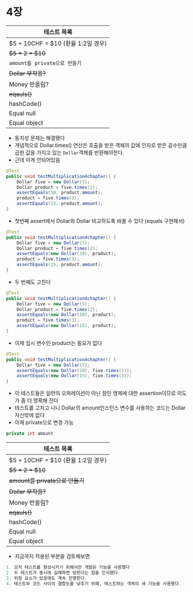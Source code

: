 # 4장

| 테스트 목록 |
| - |
| $5 + 10CHF = $10 (환율 1:2일 경우) |
| ~~$5 * 2 = $10~~ |
| `amount를 private으로 만들기` |
| ~~Dollar 부작용?~~ |
| Money 반올림? |
| ~~eqauls()~~ |
| hashCode() |
| Equal null |
| Equal object |

- 동치성 문제는 해결됐다
- 개념적으로 Dollar.times() 연산은 호출을 받은 객체의 값에 인자로 받은 곱수만큼 곱한 값을 가지고 있는 `Dollar`객체를 반환해야한다.
- 근데 이게 안되어있음

```java
@Test
public void testMultiplication4chapter() {
    Dollar five = new Dollar(5);
    Dollar product = five.times(2);
    assertEquals(10, product.amount);
    product = five.times(3);
    assertEquals(15, product.amount);
}
```

- 첫번째 assert에서 Dollar와 Dollar 비교하도록 바꿀 수 있다 (equals 구현해서)

```java
@Test
public void testMultiplication4chapter() {
    Dollar five = new Dollar(5);
    Dollar product = five.times(2);
    assertEquals(new Dollar(10), product);
    product = five.times(3);
    assertEquals(15, product.amount);
}
```

- 두 번째도 고친다

```java
@Test
public void testMultiplication4chapter() {
    Dollar five = new Dollar(5);
    Dollar product = five.times(2);
    assertEquals(new Dollar(10), product);
    product = five.times(3);
    assertEquals(new Dollar(15), product);
}
```

- 이제 임시 변수인 product는 필요가 없다

```java
@Test
public void testMultiplication4chapter() {
    Dollar five = new Dollar(5);
    assertEquals(new Dollar(10), five.times(2));
    assertEquals(new Dollar(15), five.times(3));
}
```

- 이 테스트들은 일련의 오퍼레이션이 아닌 참인 명제에 대한 assertion이므로 의도가 좀 더 명확해 진다
- 테스트를 고치고 나니 Dollar의 amount인스턴스 변수를 사용하는 코드는 Dollar 자신밖에 없다
- 이제 private으로 변경 가능

```java
private int amount
```

| 테스트 목록 |
| - |
| $5 + 10CHF = $10 (환율 1:2일 경우) |
| ~~$5 * 2 = $10~~ |
| ~~amount를 private으로 만들기~~ |
| ~~Dollar 부작용?~~ |
| Money 반올림? |
| ~~eqauls()~~ |
| hashCode() |
| Equal null |
| Equal object |

- 지금까지 적용된 부분을 검토해보면

```java
1. 오직 테스트를 향상시키기 위해서만 개발된 기능을 사용했다
2. 두 테스트가 동시에 실패하면 망한다는 점을 인식했다
3. 위험 요소가 있음에도 계속 진행한다.
4. 테스트와 코드 사이의 결합도를 낮추기 위해, 테스트하는 객체의 새 기능을 사용했다.
```